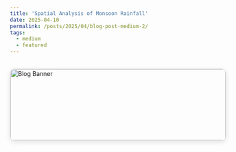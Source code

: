 ```yaml
---
title: 'Spatial Analysis of Monsoon Rainfall'
date: 2025-04-10
permalink: /posts/2025/04/blog-post-medium-2/
tags:
  - medium
  - featured
---
```


<!-- Style:1 -->
<div style="display: flex; justify-content: flex-start; margin: 2rem auto; border: 1px solid #ddd; border-radius: 10px; overflow: hidden; box-shadow: 0 4px 12px rgba(0,0,0,0.1);">
  <a href="https://medium.com/aimonks/bayesian-optimization-revolutionizing-efficient-search-in-complex-spaces-3e2cc476d2cd" target="_blank" style="text-decoration: none; color: inherit;">
    <img src="https://miro.medium.com/v2/resize:fit:720/format:webp/0*ukJ0-gRg8_Q3EK4F.png" alt="Blog Banner" style="width: 100%; display: block;" />
    <div style="padding: 16px;">
      <h3 style="margin: 0 0 10px;">Bayesian Optimization: Revolutionizing Efficient Search in Complex Spaces</h3>
      <p style="color: #555; margin: 0 0 12px;">Originally published on Medium by Codex. This blog is featured here for experimental purposes.</p>
      <span style="color: #0077cc; font-weight: bold;">Read on Medium →</span>
    </div>
  </a>
</div>